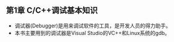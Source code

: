 ## 第1章 C/C++调试基本知识
- 调试器(Debugger)是用来调试软件的工具，是开发人员的得力助手。
- 本书主要用到的调试器是Visual Studio的VC++和Linux系统的gdb。